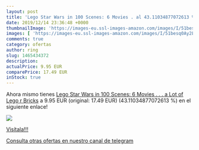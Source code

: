 ```yaml
---
layout: post
title: 'Lego Star Wars in 100 Scenes: 6 Movies . al 43.11034877072613 % de descuento'
date: 2019/12/14 23:36:48 +0000
thumbnailImage: 'https://images-eu.ssl-images-amazon.com/images/I/51besq0Ay2L._SL200_.jpg'
images: [ 'https://images-eu.ssl-images-amazon.com/images/I/51besq0Ay2L._SL200_.jpg' ]
comments: true
category: ofertas
author: ring
slug: 1465434372
description:
actualPrice: 9.95 EUR
comparePrice: 17.49 EUR
inStock: true
---
```


Ahora mismo tienes [Lego Star Wars in 100 Scenes: 6 Movies . . . a Lot of Lego r  Bricks](https://www.amazon.com/dp/1465434372/?tag=redken08-20) a 9.95 EUR (original: 17.49 EUR) (43.11034877072613 %) en el siguiente enlace!

[![](https://images-eu.ssl-images-amazon.com/images/I/51besq0Ay2L._SL200_.jpg)](https://www.amazon.com/dp/1465434372/?tag=redken08-20)

[Visítala!!!](https://www.amazon.com/dp/1465434372/?tag=redken08-20)

[Consulta otras ofertas en nuestro canal de telegram](https://t.me/s/ofertas25)
